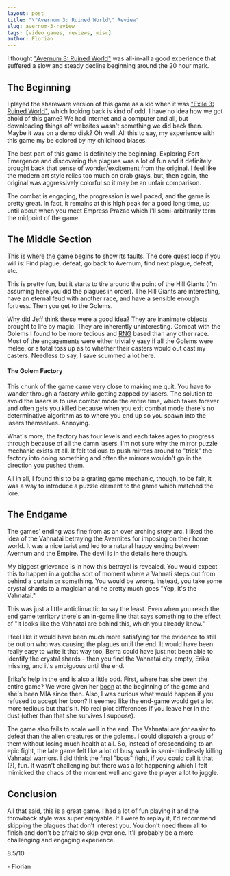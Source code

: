 ```yaml
---
layout: post
title: "\"Avernum 3: Ruined World\" Review"
slug: avernum-3-review
tags: [video games, reviews, misc]
author: Florian
---
```


I thought ["Avernum 3: Ruined World"](https://en.wikipedia.org/wiki/Avernum_3:_Ruined_World) was all-in-all a good experience that suffered a slow and steady decline beginning around the 20 hour mark.

## The Beginning

I played the shareware version of this game as a kid when it was ["Exile 3: Ruined World"](https://en.wikipedia.org/wiki/Exile_(1995_video_game_series)), which looking back is kind of odd. I have no idea how we got ahold of this game? We had internet and a computer and all, but downloading things off websites wasn't something we did back then. Maybe it was on a demo disk? Oh well. All this to say, my experience with this game my be colored by my childhood biases.

The best part of this game is definitely the beginning. Exploring Fort Emergence and discovering the plagues was a lot of fun and it definitely brought back that sense of wonder/excitement from the original. I feel like the modern art style relies too much on drab grays, but, then again, the original was aggressively colorful so it may be an unfair comparison.

The combat is engaging, the progression is well paced, and the game is pretty great. In fact, it remains at this high peak for a good long time, up until about when you meet Empress Prazac which I'll semi-arbitrarily term the midpoint of the game.

## The Middle Section

This is where the game begins to show its faults. The core quest loop if you will is: Find plague, defeat, go back to Avernum, find next plague, defeat, etc.

This is pretty fun, but it starts to tire around the point of the Hill Giants (I'm assuming here you did the plagues in order). The Hill Giants are interesting, have an eternal feud with another race, and have a sensible enough fortress. Then you get to the Golems.

Why did [Jeff](https://en.wikipedia.org/wiki/Spiderweb_Software) think these were a good idea? They are inanimate objects brought to life by magic. They are inherently uninteresting. Combat with the Golems I found to be more tedious and [RNG](https://en.wikipedia.org/wiki/Random_number_generation) based than any other race. Most of the engagements were either trivially easy if all the Golems were melee, or a total toss up as to whether their casters would out cast my casters. Needless to say, I save scummed a lot here.

#### The Golem Factory

This chunk of the game came very close to making me quit. You have to wander through a factory while getting zapped by lasers. The solution to avoid the lasers is to use combat mode the entire time, which takes forever and often gets you killed because when you exit combat mode there's no determinative algorithm as to where you end up so you spawn into the lasers themselves. Annoying.

What's more, the factory has four levels and each takes ages to progress through because of all the damn lasers. I'm not sure why the mirror puzzle mechanic exists at all. It felt tedious to push mirrors around to "trick" the factory into doing something and often the mirrors wouldn't go in the direction you pushed them.

All in all, I found this to be a grating game mechanic, though, to be fair, it was a way to introduce a puzzle element to the game which matched the lore.

## The Endgame

The games' ending was fine from as an over arching story arc. I liked the idea of the Vahnatai betraying the Avernites for imposing on their home world. It was a nice twist and led to a natural happy ending between Avernum and the Empire. The devil is in the details here though.

My biggest grievance is in how this betrayal is revealed. You would expect this to happen in a gotcha sort of moment where a Vahnati steps out from behind a curtain or something. You would be wrong. Instead, you take some crystal shards to a magician and he pretty much goes "Yep, it's the Vahnatai."

This was just a little anticlimactic to say the least. Even when you reach the end game territory there's an in-game line that says something to the effect of "It looks like the Vahnatai are behind this, which you already knew."

I feel like it would have been much more satisfying for the evidence to still be out on who was causing the plagues until the end. It would have been really easy to write it that way too, Berra could have just not been able to identify the crystal shards - then you find the Vahnatai city empty, Erika missing, and it's ambiguous until the end.

Erika's help in the end is also a little odd. First, where has she been the entire game? We were given her [boon](https://www.merriam-webster.com/dictionary/boon) at the beginning of the game and she's been MIA since then. Also, I was curious what would happen if you refused to accept her boon? It seemed like the end-game would get a lot more tedious but that's it. No real plot differences if you leave her in the dust (other than that she survives I suppose).

The game also fails to scale well in the end. The Vahnatai are *far* easier to defeat than the alien creatures or the golems. I could dispatch a group of them without losing much health at all. So, instead of crescendoing to an epic fight, the late game felt like a lot of busy work in semi-mindlessly killing Vahnatai warriors. I did think the final "boss" fight, if you could call it that (?), fun. It wasn't challenging but there was a lot happening which I felt mimicked the chaos of the moment well and gave the player a lot to juggle.

## Conclusion

All that said, this is a great game. I had a lot of fun playing it and the throwback style was super enjoyable. If I were to replay it, I'd recommend skipping the plagues that don't interest you. You  don't need them all to finish and don't be afraid to skip over one. It'll probably be a more challenging and engaging experience.

8.5/10

\- Florian
